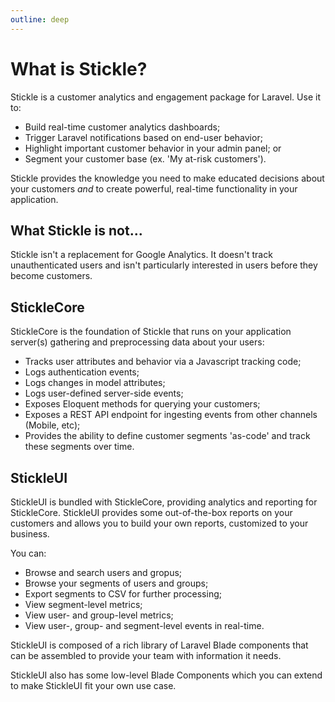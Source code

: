 ```yaml
---
outline: deep
---
```


# What is Stickle?

Stickle is a customer analytics and engagement package for Laravel. Use it to:

-   Build real-time customer analytics dashboards;
-   Trigger Laravel notifications based on end-user behavior;
-   Highlight important customer behavior in your admin panel; or
-   Segment your customer base (ex. 'My at-risk customers').

Stickle provides the knowledge you need to make educated decisions about your customers _and_ to create powerful, real-time functionality in your application.

## What Stickle is not...

Stickle isn't a replacement for Google Analytics. It doesn't track unauthenticated users and isn't particularly interested in users before they become customers.

## StickleCore <Badge type="warning" text="MIT License" />

StickleCore is the foundation of Stickle that runs on your application server(s) gathering and preprocessing data about your users:

-   Tracks user attributes and behavior via a Javascript tracking code;
-   Logs authentication events;
-   Logs changes in model attributes;
-   Logs user-defined server-side events;
-   Exposes Eloquent methods for querying your customers;
-   Exposes a REST API endpoint for ingesting events from other channels (Mobile, etc);
-   Provides the ability to define customer segments 'as-code' and track these segments over time.

## StickleUI <Badge type="warning" text="MIT License" />

StickleUI is bundled with StickleCore, providing analytics and reporting for StickleCore. StickleUI provides some out-of-the-box reports on your customers and allows you to build your own reports, customized to your business.

You can:

-   Browse and search users and gropus;
-   Browse your segments of users and groups;
-   Export segments to CSV for further processing;
-   View segment-level metrics;
-   View user- and group-level metrics;
-   View user-, group- and segment-level events in real-time.

StickleUI is composed of a rich library of Laravel Blade components that can be assembled to provide your team with information it needs.

StickleUI also has some low-level Blade Components which you can extend to make StickleUI fit your own use case.
